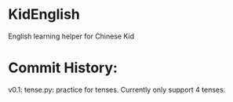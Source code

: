 # KidEnglish
English learning helper for Chinese Kid

Commit History:
===============
v0.1:
tense.py:  practice for tenses. Currently only support 4 tenses.


